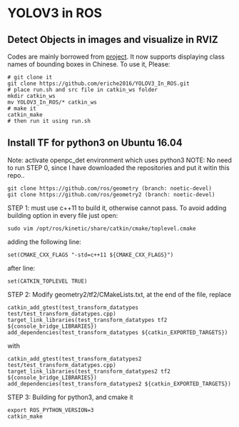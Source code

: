 # YOLOV3 in ROS 
## Detect Objects in images and visualize in RVIZ
Codes are mainly borrowed from [project](https://github.com/vvasilo/yolov3_pytorch_ros). 
It now supports displaying class names of bounding boxes in Chinese. 
To use it, Please:
```
# git clone it 
git clone https://github.com/eriche2016/YOLOV3_In_ROS.git
# place run.sh and src file in catkin_ws folder  
mkdir catkin_ws 
mv YOLOV3_In_ROS/* catkin_ws 
# make it 
catkin_make 
# then run it using run.sh 
```
 
## Install TF for python3 on Ubuntu 16.04
Note: activate openpc_det environment which uses python3 
NOTE: No need to run STEP 0, since I have downloaded the repositories and put it witin this repo.. 
``` 
git clone https://github.com/ros/geometry (branch: noetic-devel) 
git clone https://github.com/ros/geometry2 (branch: noetic-devel)
```
STEP 1: must use c++11 to build it, otherwise cannot pass. 
To avoid adding building option in every file just open: 
```
sudo vim /opt/ros/kinetic/share/catkin/cmake/toplevel.cmake
```
adding the following line: 
```
set(CMAKE_CXX_FLAGS "-std=c++11 ${CMAKE_CXX_FLAGS}")
```
after line: 
```
set(CATKIN_TOPLEVEL TRUE)
```
STEP 2: Modify geometry2/tf2/CMakeLists.txt, at the end of the file, replace 
```
catkin_add_gtest(test_transform_datatypes test/test_transform_datatypes.cpp)
target_link_libraries(test_transform_datatypes tf2  ${console_bridge_LIBRARIES})
add_dependencies(test_transform_datatypes ${catkin_EXPORTED_TARGETS})
```
with 
```
catkin_add_gtest(test_transform_datatypes2 test/test_transform_datatypes.cpp)
target_link_libraries(test_transform_datatypes2 tf2  ${console_bridge_LIBRARIES})
add_dependencies(test_transform_datatypes2 ${catkin_EXPORTED_TARGETS})
```
STEP 3: Building for python3, and cmake it 

```
export ROS_PYTHON_VERSION=3
catkin_make
```


